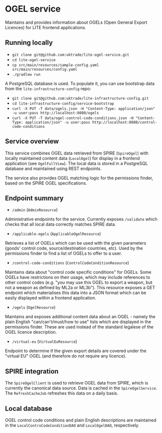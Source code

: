 # OGEL service

Maintains and provides information about OGELs (Open General Export Licences) for LITE frontend applications.

## Running locally

* `git clone git@github.com:uktrade/lite-ogel-service.git`
* `cd lite-ogel-service` 
* `cp src/main/resources/sample-config.yaml src/main/resources/config.yaml`
* `./gradlew run`

A PostgreSQL database is used. To populate it, you can use bootstrap
data from the `lite-infrastructure-config` repo:

* `git clone git@github.com:uktrade/lite-infrastructure-config.git`
* `cd lite-infrastructure-config/service-bootstrap`
* `curl -X PUT -T data/ogels.json -H "Content-Type: application/json" -u user:pass http://localhost:8080/ogels`
* `curl -X PUT -T data/ogel-control-code-conditions.json -H "Content-Type: application/json" -u user:pass http://localhost:8080/control-code-conditions`

## Service overview

This service combines OGEL data retrieved from SPIRE (`SpireOgel`) with locally maintained content data (`LocalOgel`) 
for display in a frontend application (see `OgelFullView`). The local data is stored in a PostgreSQL database and maintained
using REST endpoints.
 
The service also provides OGEL matching logic for the permissions finder, based on the SPIRE OGEL specifications.

## Endpoint summary

* `/admin` (`AdminResource`)

Administrative endpoints for the service. Currently exposes `/validate` which checks that all local data correctly matches
SPIRE data.

* `/applicable-ogels` (`ApplicableOgelResource`)

Retrieves a list of OGELs which can be used with the given parameters (goods' control code, source/destination countries, etc).
Used by the permissions finder to find a list of OGELs to offer to a user.

* `/control-code-conditions` (`ControlCodeConditionResource`)

Maintains data about "control code specific conditions" for OGELs. Some OGELs have restrictions on their usage, which may
include references to other control codes (e.g. "you may use this OGEL to export a weapon, but not a weapon as defined by ML2a or ML3b").
This resource exposes a GET endpoint which materialises this data into a JSON format which can be easily displayed within a frontend
application.

* `/ogels` (`OgelResource`)

Maintains and exposes additional content data about an OGEL - namely the plain English "can/can't/must/how to use" lists 
which are displayed in the permissions finder. These are used instead of the standard legalese of the OGEL licence description.

* `/virtual-eu` (`VirtualEuResource`)

Endpoint to determine if the given export details are covered under the "virtual EU" OGEL (and therefore do not require any licence).

## SPIRE integration

The `SpireOgelClient` is used to retrieve OGEL data from SPIRE, which is currently the canonical data source. Data is cached
in the `SpireOgelService`. The `RefreshCacheJob` refreshes this data on a daily basis.

## Local database

OGEL control code conditions and plain English descriptions are maintained in the `LocalControCodeConditionDAO` and
`LocalOgelDAO`, respectively.

